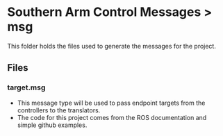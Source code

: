 # Southern Arm Control Messages > msg

This folder holds the files used to generate the messages for the project.

## Files
### target.msg
* This message type will be used to pass endpoint targets from the controllers to the translators.
* The code for this project comes from the ROS documentation and simple github examples.
